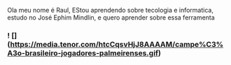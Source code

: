 Ola meu nome é Raul, EStou aprendendo sobre tecologia e informatica, estudo no José Ephim Mindlin, e quero aprender sobre essa ferramenta


### ! [] (https://media.tenor.com/htcCqsvHjJ8AAAAM/campe%C3%A3o-brasileiro-jogadores-palmeirenses.gif)
